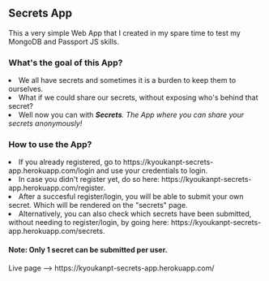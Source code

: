 <h2>Secrets App</h2>

<p>This a very simple Web App that I created in my spare time to test my MongoDB and Passport JS skills.</p>

<h3>What's the goal of this App?</h3>
<li>We all have secrets and sometimes it is a burden to keep them to ourselves.</li>
<li>What if we could share our secrets, without exposing who's behind that secret?</li>
<li>Well now you can with <strong><em>Secrets</strong>. The App where you can share your secrets anonymously!</em></li> 
<h3>How to use the App?</h3>
<li>If you already registered, go to https://kyoukanpt-secrets-app.herokuapp.com/login and use your credentials to login.</li>
<li>In case you didn't register yet, do so here: https://kyoukanpt-secrets-app.herokuapp.com/register.</li>
<li>After a succesful register/login, you will be able to submit your own secret. Which will be rendered on the "secrets" page.</li>
<li>Alternatively, you can also check which secrets have been submitted, without needing to register/login, by going here: https://kyoukanpt-secrets-app.herokuapp.com/secrets.</li>
<h4>Note: Only 1 secret can be submitted per user.</h4>
Live page --> https://kyoukanpt-secrets-app.herokuapp.com/
